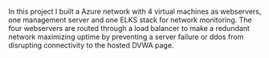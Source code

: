 In this project I built a Azure network with 4 virtual machines as webservers,
one management server and one ELKS stack for network monitoring. The four
webservers are routed through a load balancer to make a redundant network 
maximizing uptime by preventing a server failure or ddos from disrupting
connectivity to the hosted DVWA page.
